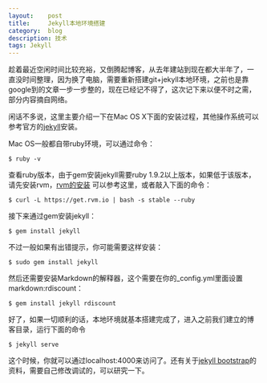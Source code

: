 ```yaml
---
layout:    post
title:     Jekyll本地环境搭建
category:  blog
description: 技术
tags: Jekyll
---
```


趁着最近空闲时间比较充裕，又倒腾起博客，从去年建站到现在都大半年了，一
直没时间整理，因为换了电脑，需要重新搭建git+jekyll本地环境，之前也是靠
google到的文章一步一步整的，现在已经记不得了，这次记下来以便不时之需，部分内容摘自网络。

闲话不多说，这里主要介绍一下在Mac OS X下面的安装过程，其他操作系统可以
参考官方的[jekyll](https://github.com/jekyll/jekyll/wiki/Install)安装。

Mac OS一般都自带ruby环境，可以通过命令：

	$ ruby -v
	
查看ruby版本，由于gem安装jekyll需要ruby 1.9.2以上版本，如果低于该版本，
请先安装rvm，[rvm的安装](https://rvm.io/rvm/install/) 可以参考这里，或者敲入下面的命令：

	$ curl -L https://get.rvm.io | bash -s stable --ruby

接下来通过gem安装jekyll：

	$ gem install jekyll

不过一般如果有出错提示，你可能需要这样安装：

	$ sudo gem install jekyll

然后还需要安装Markdown的解释器，这个需要在你的_config.yml里面设置
markdown:rdiscount：

	$ gem install jekyll rdiscount

好了，如果一切顺利的话，本地环境就基本搭建完成了，进入之前我们建立的博
客目录，运行下面的命令

	$ jekyll serve

这个时候，你就可以通过localhost:4000来访问了。还有关于[jekyll bootstrap](http://jekyllbootstrap.com/)的资料，需要自己修改调试的，可以研究一下。










